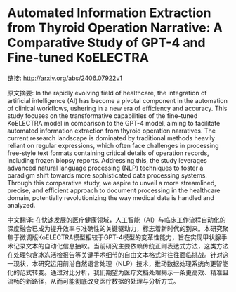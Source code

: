 # Automated Information Extraction from Thyroid Operation Narrative: A Comparative Study of GPT-4 and Fine-tuned KoELECTRA

链接: http://arxiv.org/abs/2406.07922v1

原文摘要:
In the rapidly evolving field of healthcare, the integration of artificial
intelligence (AI) has become a pivotal component in the automation of clinical
workflows, ushering in a new era of efficiency and accuracy. This study focuses
on the transformative capabilities of the fine-tuned KoELECTRA model in
comparison to the GPT-4 model, aiming to facilitate automated information
extraction from thyroid operation narratives. The current research landscape is
dominated by traditional methods heavily reliant on regular expressions, which
often face challenges in processing free-style text formats containing critical
details of operation records, including frozen biopsy reports. Addressing this,
the study leverages advanced natural language processing (NLP) techniques to
foster a paradigm shift towards more sophisticated data processing systems.
Through this comparative study, we aspire to unveil a more streamlined,
precise, and efficient approach to document processing in the healthcare
domain, potentially revolutionizing the way medical data is handled and
analyzed.

中文翻译:
在快速发展的医疗健康领域，人工智能（AI）与临床工作流程自动化的深度融合已成为提升效率与准确性的关键驱动力，标志着新时代的到来。本研究聚焦于微调版KoELECTRA模型相较于GPT-4模型的变革性能力，旨在实现甲状腺手术记录文本的自动化信息抽取。当前研究主要依赖传统正则表达式方法，这类方法在处理包含冰冻活检报告等关键手术细节的自由文本格式时往往面临挑战。针对这一现状，本研究运用前沿自然语言处理（NLP）技术，推动数据处理系统向更智能化的范式转变。通过对比分析，我们期望为医疗文档处理揭示一条更高效、精准且流畅的新路径，从而可能彻底改变医疗数据的处理与分析方式。
